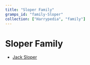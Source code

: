 ```yaml
---
title: "Sloper Family"
gramps_id: "family-Sloper"
collection: ["Harrypedia", "family"]
---
```


# Sloper Family

- [Jack Sloper](/Harrypedia/people/Sloper/Jack/)
